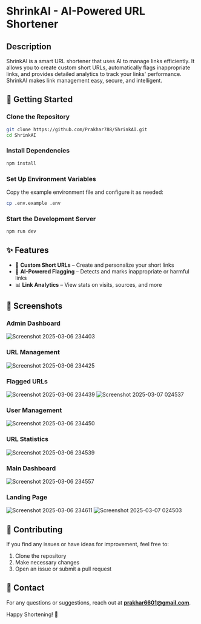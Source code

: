 # ShrinkAI - AI-Powered URL Shortener  

## Description  
ShrinkAI is a smart URL shortener that uses AI to manage links efficiently. It allows you to create custom short URLs, automatically flags inappropriate links, and provides detailed analytics to track your links' performance. ShrinkAI makes link management easy, secure, and intelligent.  

## 🚀 Getting Started  

### Clone the Repository  
```sh
git clone https://github.com/Prakhar788/ShrinkAI.git
cd ShrinkAI
```

### Install Dependencies  
```sh
npm install
```

### Set Up Environment Variables  
Copy the example environment file and configure it as needed:  
```sh
cp .env.example .env
```

### Start the Development Server  
```sh
npm run dev
```

## ✨ Features  
- 🔗 **Custom Short URLs** – Create and personalize your short links  
- 🚨 **AI-Powered Flagging** – Detects and marks inappropriate or harmful links  
- 📊 **Link Analytics** – View stats on visits, sources, and more  

## 📸 Screenshots  
### Admin Dashboard  
![Screenshot 2025-03-06 234403](https://github.com/user-attachments/assets/f098cbfe-d570-4ed8-abef-637d54ec1d76)
 

### URL Management  
![Screenshot 2025-03-06 234425](https://github.com/user-attachments/assets/d77ba5ab-c741-456f-be2a-7b863280f284)


### Flagged URLs  
![Screenshot 2025-03-06 234439](https://github.com/user-attachments/assets/b602ab31-d47a-4ded-9e51-7ef4af137bce)
![Screenshot 2025-03-07 024537](https://github.com/user-attachments/assets/87267422-ad02-4f45-9cc1-506789faf29a)



### User Management  
![Screenshot 2025-03-06 234450](https://github.com/user-attachments/assets/d35fb65a-61e6-4b86-8a3a-69f5b40de940)


### URL Statistics  
![Screenshot 2025-03-06 234539](https://github.com/user-attachments/assets/db6fedae-1cac-4ad5-98ef-c4b4e9553016)

### Main Dashboard  
![Screenshot 2025-03-06 234557](https://github.com/user-attachments/assets/8b1d7feb-7a45-4be5-aa0a-bd77000c8c08)


### Landing Page  
![Screenshot 2025-03-06 234611](https://github.com/user-attachments/assets/0a94833c-9e42-4a44-88e3-6f6b84604798)
![Screenshot 2025-03-07 024503](https://github.com/user-attachments/assets/368a9fa3-67b2-45d4-87f2-a46d5b526530)



## 🤝 Contributing  
If you find any issues or have ideas for improvement, feel free to:  
1. Clone the repository  
2. Make necessary changes  
3. Open an issue or submit a pull request  

## 📩 Contact  
For any questions or suggestions, reach out at **prakhar6601@gmail.com**.  

Happy Shortening! 🚀

